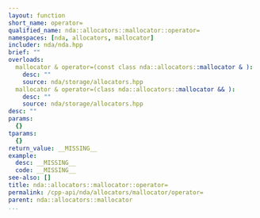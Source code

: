 ```yaml
---
layout: function
short_name: operator=
qualified_name: nda::allocators::mallocator::operator=
namespaces: [nda, allocators, mallocator]
includer: nda/nda.hpp
brief: ""
overloads:
  mallocator & operator=(const class nda::allocators::mallocator & ):
    desc: ""
    source: nda/storage/allocators.hpp
  mallocator & operator=(class nda::allocators::mallocator && ):
    desc: ""
    source: nda/storage/allocators.hpp
desc: ""
params:
  {}
tparams:
  {}
return_value: __MISSING__
example:
  desc: __MISSING__
  code: __MISSING__
see-also: []
title: nda::allocators::mallocator::operator=
permalink: /cpp-api/nda/allocators/mallocator/operator=
parent: nda::allocators::mallocator
...
```


